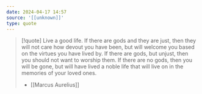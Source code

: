 ```yaml
---
date: 2024-04-17 14:57
source: '[[unknown]]'
type: quote
---
```




> [!quote]
> Live a good life. If there are gods and they are just, then they will not care how devout you have been, but will welcome you based on the virtues you have lived by. If there are gods, but unjust, then you should not want to worship them. If there are no gods, then you will be gone, but will have lived a noble life that will live on in the memories of your loved ones. 
> - [[Marcus Aurelius]]

